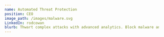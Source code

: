 ```yaml
---
name: Automated Threat Protection
position: CEO
image_path: /images/malware.svg
LinkedIn: rodcowan
blurb: Thwart complex attacks with advanced analytics. Block malware and ransomware on every system. Advance SecOps maturity to stop threats at scale.
---
```

